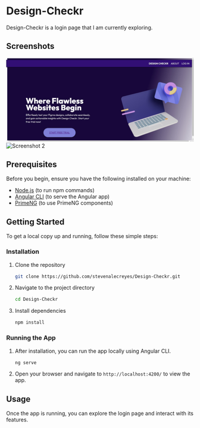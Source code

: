 # Design-Checkr

Design-Checkr is a login page that I am currently exploring.

## Screenshots

![Screenshot 1](Screenshots/LandingPage.jpg)
![Screenshot 2](Screenshots/Login.jpg)

## Prerequisites

Before you begin, ensure you have the following installed on your machine:
- [Node.js](https://nodejs.org/) (to run npm commands)
- [Angular CLI](https://cli.angular.io/) (to serve the Angular app)
- [PrimeNG](https://primefaces.org/primeng/) (to use PrimeNG components)

## Getting Started

To get a local copy up and running, follow these simple steps:

### Installation

1. Clone the repository
    ```bash
    git clone https://github.com/stevenalecreyes/Design-Checkr.git
    ```

2. Navigate to the project directory
    ```bash
    cd Design-Checkr
    ```

3. Install dependencies
    ```bash
    npm install
    ```

### Running the App

1. After installation, you can run the app locally using Angular CLI.
    ```bash
    ng serve
    ```

2. Open your browser and navigate to `http://localhost:4200/` to view the app.

## Usage

Once the app is running, you can explore the login page and interact with its features.